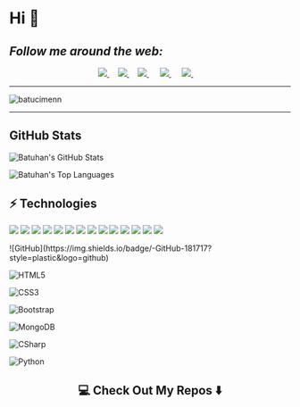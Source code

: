 <h1>Hi 👋</h1>

<h2><i>Follow me around the web:</i><br></h2>

<p align="center" align='left' align='right'>
  <a target="_blank"href="https://dev.to/ileriayo">
    <img src="https://img.shields.io/badge/dev.to-%2312100E.svg?&style=for-the-badge&logo=dev.to&logoColor=white" /> 
  </a>&nbsp;&nbsp;&nbsp;
  <a target="_blank"href="https://medium.com/@ileriayoadebiyi">
    <img src="https://img.shields.io/badge/Medium%20-%231572B6.svg?&style=for-the-badge&logo=medium&logoColor=white" />
  </a>&nbsp;&nbsp;&nbsp;
  <a target="_blank"href="https://www.linkedin.com/in/ileriayo-adebiyi-0328b1101/">
    <img src="https://img.shields.io/badge/linkedin-%230077B5.svg?&style=for-the-badge&logo=linkedin&logoColor=white" />
  </a>&nbsp;&nbsp;&nbsp;&nbsp;
  <a target="_blank"href="https://twitter.com/ileriayooo">
    <img src="https://img.shields.io/badge/twitter-%231DA1F2.svg?&style=for-the-badge&logo=twitter&logoColor=white" />
  </a>&nbsp;&nbsp;&nbsp;&nbsp;
  <a href="mailto:ileriayoadebiyi@gmail.com?subject=Hello%20Ileri,%20From%20Github">
    <img src="https://img.shields.io/badge/gmail-%23D14836.svg?&style=for-the-badge&logo=gmail&logoColor=white" />
  </a>&nbsp;&nbsp;&nbsp;&nbsp;
</p>
<hr>
<img src="https://komarev.com/ghpvc/?username=batucimenn" alt="batucimenn" />
<hr>
<h2>GitHub Stats</h2>

![Batuhan's GitHub Stats](https://github-readme-stats.vercel.app/api?username=batucimenn&hide_border=true&show_icons=true&count_private=true&line_height=27)

![Batuhan's Top Languages](https://github-readme-stats.vercel.app/api/top-langs/?username=batucimenn&hide_border=true&show_icons=true&langs_count=3)  

  ## ⚡ Technologies
   <p>
    <img src="https://img.shields.io/badge/-Visual%20Studio%20Code-23A9F2?style=flat-square&logo=Visual%20Studio%20Code&logoColor=white"/>
    <img src="https://img.shields.io/badge/-Github-181717?style=flat-square&logo=GitHub&logoColor=white"/>
    <img src="https://img.shields.io/badge/-Git-F44D27?style=flat-square&logo=Git&logoColor=white"/>
    <img src="https://img.shields.io/badge/-Trello-0079BF?style=flat-square&logo=Trello&logoColor=white"/>
    <img src="https://img.shields.io/badge/-MySQL-F29111?style=flat-square&logo=MySQL&logoColor=white"/>
    <img src="https://img.shields.io/badge/-HTML5-E34F26?style=flat-square&logo=HTML5&logoColor=white"/>
    <img src="https://img.shields.io/badge/-CSS3-1572B6?style=flat-square&logo=CSS3&logoColor=white"/>
    <img src="https://img.shields.io/badge/-Debian-A80030?style=flat-square&logo=Debian&logoColor=white"/>
    <img src="https://img.shields.io/badge/-Google%20Cloud-4285F4?style=flat-square&logo=Google%20Cloud&logoColor=white"/>  
    <img src="https://img.shields.io/badge/-Python-black?style=flat-square&logo=Python&logoColor=white"/>
    <img src="https://img.shields.io/badge/-java-E34A86?style=flat-square&logo=java"/>
    <img src="https://img.shields.io/badge/--HTML5-E34F26?style=flat-square&logo=html5&logoColor=white"/>
    <img src="https://img.shields.io/badge/-CSS3-1572B6?style=flat-square&logo=css3"/>
    <img src="https://img.shields.io/badge/-Bootstrap-563D7C?style=flat-square&logo=bootstrap"/>

  </p>
![GitHub](https://img.shields.io/badge/-GitHub-181717?style=plastic&logo=github)

![HTML5](https://img.shields.io/badge/-HTML5-E34F26?style=plastic&logo=html5&logoColor=white)


![CSS3](https://img.shields.io/badge/-CSS3-1572B6?style=plastic&logo=css3)

![Bootstrap](https://img.shields.io/badge/-Bootstrap-563D7C?style=plastic&logo=bootstrap)

![MongoDB](https://img.shields.io/badge/-MongoDB-black?style=plastic&logo=mongodb)

![CSharp](https://img.shields.io/badge/-C%23-239120?style=flat&logo=c%20sharp&logoColor=fff)

![Python](https://img.shields.io/badge/python%20-%2314354C.svg?&style=flat&logo=python&logoColor=white)

   


<h2  align="center">💻 Check Out My Repos ⬇️ </h2>







